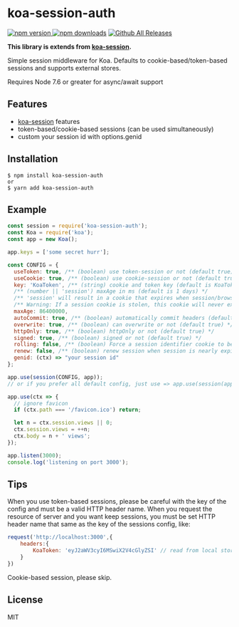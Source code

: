 # koa-session-auth

[![npm version](https://img.shields.io/npm/v/koa-session-auth.svg) ](https://www.npmjs.com/package/koa-session-auth) [![npm downloads](https://img.shields.io/npm/dt/koa-session-auth.svg)](https://npm-stat.com/charts.html?package=koa-session-auth) [![Github All Releases](https://img.shields.io/github/downloads/godotdotdot/koa-session-auth/total.svg)](https://github.com/GoDotDotDot/koa-session-auth/releases)


**This library is extends from [koa-session](https://github.com/koajs/session.).**

Simple session middleware for Koa. Defaults to cookie-based/token-based sessions and supports external stores.

Requires Node 7.6 or greater for async/await support

## Features

- [koa-session](https://github.com/koajs/session.) features
- token-based/cookie-based sessions (can be used simultaneously)
- custom your session id with options.genid

## Installation

```shell
$ npm install koa-session-auth
or
$ yarn add koa-session-auth
```

## Example

```javascript
const session = require('koa-session-auth');
const Koa = require('koa');
const app = new Koa();

app.keys = ['some secret hurr'];

const CONFIG = {
  useToken: true, /** (boolean) use token-session or not (default true) */
  useCookie: true, /** (boolean) use cookie-session or not (default true) */
  key: 'KoaToken', /** (string) cookie and token key (default is KoaToken) */
  /** (number || 'session') maxAge in ms (default is 1 days) */
  /** 'session' will result in a cookie that expires when session/browser is closed */
  /** Warning: If a session cookie is stolen, this cookie will never expire */
  maxAge: 86400000,
  autoCommit: true, /** (boolean) automatically commit headers (default true) */
  overwrite: true, /** (boolean) can overwrite or not (default true) */
  httpOnly: true, /** (boolean) httpOnly or not (default true) */
  signed: true, /** (boolean) signed or not (default true) */
  rolling: false, /** (boolean) Force a session identifier cookie to be set on every response. The expiration is reset to the original maxAge, resetting the expiration countdown. (default is false) */
  renew: false, /** (boolean) renew session when session is nearly expired, so we can always keep user logged in. (default is false)*/
  genid: (ctx) => "your session id"
};

app.use(session(CONFIG, app));
// or if you prefer all default config, just use => app.use(session(app));

app.use(ctx => {
  // ignore favicon
  if (ctx.path === '/favicon.ico') return;

  let n = ctx.session.views || 0;
  ctx.session.views = ++n;
  ctx.body = n + ' views';
});

app.listen(3000);
console.log('listening on port 3000');
```

## Tips

When you use token-based sessions, please be careful with the key of the config and must be a valid HTTP header name. When you request the resource of server and  you want keep sessions,  you must be set HTTP header name that same as the key of the sessions config, like:

```javascript
request('http://localhost:3000',{
    headers:{
        KoaToken: 'eyJ2aWV3cyI6MSwiX2V4cGlyZSI' // read from local storage engine,like localStorage
    }
})
```

Cookie-based session, please skip.

## License

MIT